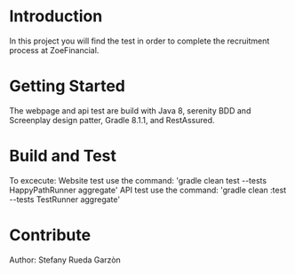 # Introduction 
In this project you will find the test in order to complete the recruitment process at ZoeFinancial.

# Getting Started
The webpage and api test are build with Java 8, serenity BDD and Screenplay design patter, Gradle 8.1.1, and RestAssured.

# Build and Test
To excecute:
Website test use the command: 'gradle clean test --tests HappyPathRunner aggregate'
API test use the command: 'gradle clean :test --tests TestRunner aggregate'

# Contribute
Author: Stefany Rueda Garzòn